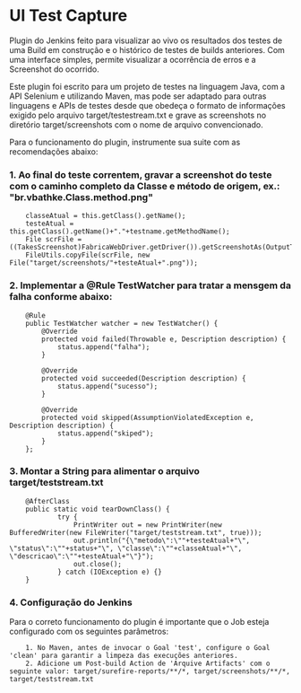 # UI Test Capture
Plugin do Jenkins feito para visualizar ao vivo os resultados dos testes de uma Build em construção e o histórico de testes de builds anteriores. Com uma interface simples, permite visualizar a ocorrência de erros e a Screenshot do ocorrido.

Este plugin foi escrito para um projeto de testes na linguagem Java, com a API Selenium e utilizando Maven, mas pode ser adaptado para outras linguagens e APIs de testes desde que obedeça o formato de informações exigido pelo arquivo target/testestream.txt e grave as screenshots no diretório target/screenshots com o nome de arquivo convencionado.

Para o funcionamento do plugin, instrumente sua suite com as recomendações abaixo:

### 1. Ao final do teste correntem, gravar a screenshot do teste com o caminho completo da Classe e método de origem, ex.: "br.vbathke.Class.method.png"
        classeAtual = this.getClass().getName();
        testeAtual = this.getClass().getName()+"."+testname.getMethodName();
        File scrFile = ((TakesScreenshot)FabricaWebDriver.getDriver()).getScreenshotAs(OutputType.FILE);
        FileUtils.copyFile(scrFile, new File("target/screenshots/"+testeAtual+".png"));

### 2. Implementar a @Rule TestWatcher para tratar a mensgem da falha conforme abaixo:
        @Rule
        public TestWatcher watcher = new TestWatcher() {
            @Override
            protected void failed(Throwable e, Description description) {
                status.append("falha");
            }

            @Override
            protected void succeeded(Description description) {
                status.append("sucesso");
            }

            @Override
            protected void skipped(AssumptionViolatedException e, Description description) {
                status.append("skiped");
            }
        };

### 3. Montar a String para alimentar o arquivo target/teststream.txt
        @AfterClass
        public static void tearDownClass() {
                try {
                    PrintWriter out = new PrintWriter(new BufferedWriter(new FileWriter("target/teststream.txt", true)));
                    out.println("{\"metodo\":\""+testeAtual+"\", \"status\":\""+status+"\", \"classe\":\""+classeAtual+"\", \"descricao\":\""+testeAtual+"\"}");
                    out.close();
                } catch (IOException e) {}
        }

### 4. Configuração do Jenkins
Para o correto funcionamento do plugin é importante que o Job esteja configurado com os seguintes parâmetros:

        1. No Maven, antes de invocar o Goal 'test', configure o Goal 'clean' para garantir a limpeza das execuções anteriores.
        2. Adicione um Post-build Action de 'Arquive Artifacts' com o seguinte valor: target/surefire-reports/**/*, target/screenshots/**/*, target/teststream.txt

